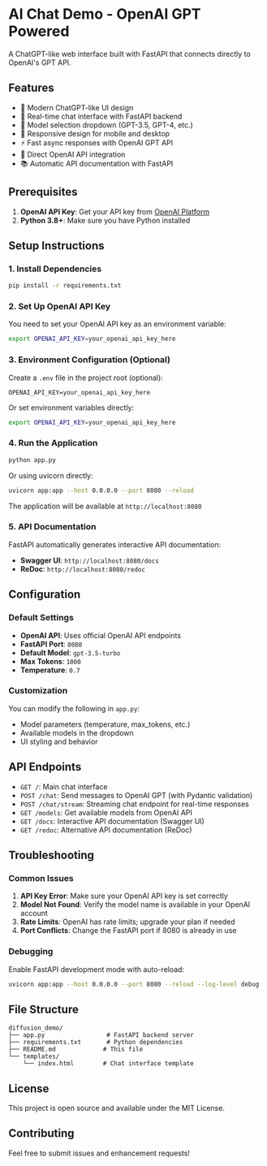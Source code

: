 # AI Chat Demo - OpenAI GPT Powered

A ChatGPT-like web interface built with FastAPI that connects directly to OpenAI's GPT API.

## Features

- 🎨 Modern ChatGPT-like UI design
- 💬 Real-time chat interface with FastAPI backend
- 🔄 Model selection dropdown (GPT-3.5, GPT-4, etc.)
- 📱 Responsive design for mobile and desktop
- ⚡ Fast async responses with OpenAI GPT API
- 🔌 Direct OpenAI API integration
- 📚 Automatic API documentation with FastAPI

## Prerequisites

1. **OpenAI API Key**: Get your API key from [OpenAI Platform](https://platform.openai.com/api-keys)
2. **Python 3.8+**: Make sure you have Python installed

## Setup Instructions

### 1. Install Dependencies

```bash
pip install -r requirements.txt
```

### 2. Set Up OpenAI API Key

You need to set your OpenAI API key as an environment variable:

```bash
export OPENAI_API_KEY=your_openai_api_key_here
```

### 3. Environment Configuration (Optional)

Create a `.env` file in the project root (optional):

```env
OPENAI_API_KEY=your_openai_api_key_here
```

Or set environment variables directly:

```bash
export OPENAI_API_KEY=your_openai_api_key_here
```

### 4. Run the Application

```bash
python app.py
```

Or using uvicorn directly:

```bash
uvicorn app:app --host 0.0.0.0 --port 8080 --reload
```

The application will be available at `http://localhost:8080`

### 5. API Documentation

FastAPI automatically generates interactive API documentation:
- **Swagger UI**: `http://localhost:8080/docs`
- **ReDoc**: `http://localhost:8080/redoc`

## Configuration

### Default Settings

- **OpenAI API**: Uses official OpenAI API endpoints
- **FastAPI Port**: `8080`
- **Default Model**: `gpt-3.5-turbo`
- **Max Tokens**: `1000`
- **Temperature**: `0.7`

### Customization

You can modify the following in `app.py`:

- Model parameters (temperature, max_tokens, etc.)
- Available models in the dropdown
- UI styling and behavior

## API Endpoints

- `GET /`: Main chat interface
- `POST /chat`: Send messages to OpenAI GPT (with Pydantic validation)
- `POST /chat/stream`: Streaming chat endpoint for real-time responses
- `GET /models`: Get available models from OpenAI API
- `GET /docs`: Interactive API documentation (Swagger UI)
- `GET /redoc`: Alternative API documentation (ReDoc)

## Troubleshooting

### Common Issues

1. **API Key Error**: Make sure your OpenAI API key is set correctly
2. **Model Not Found**: Verify the model name is available in your OpenAI account
3. **Rate Limits**: OpenAI has rate limits; upgrade your plan if needed
4. **Port Conflicts**: Change the FastAPI port if 8080 is already in use

### Debugging

Enable FastAPI development mode with auto-reload:
```bash
uvicorn app:app --host 0.0.0.0 --port 8080 --reload --log-level debug
```

## File Structure

```
diffusion_demo/
├── app.py                 # FastAPI backend server
├── requirements.txt       # Python dependencies
├── README.md             # This file
└── templates/
    └── index.html        # Chat interface template
```

## License

This project is open source and available under the MIT License.

## Contributing

Feel free to submit issues and enhancement requests!
